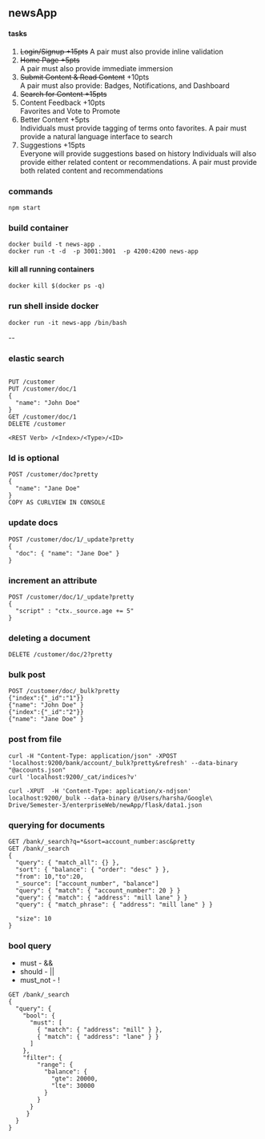 ## newsApp

#### tasks
1. ~~Login/Signup +15pts~~
   A pair must also provide inline validation
2. ~~Home Page +5pts<br>~~
   A pair must also provide immediate immersion
3. ~~Submit Content & Read Content~~ +10pts <br>
   A pair must also provide: Badges, Notifications, and  Dashboard
4. ~~Search for Content +15pts~~
5. Content Feedback +10pts<br>
   Favorites and Vote to Promote
6. Better Content +5pts<br>
   Individuals must provide tagging of terms onto favorites. A pair must provide a natural language interface to search
7. Suggestions +15pts<br>
   Everyone will provide suggestions based on history
Individuals will also provide either related content or recommendations. A pair must provide both related content and recommendations
 

### commands
```
npm start
```


### build container
```
docker build -t news-app .
docker run -t -d  -p 3001:3001  -p 4200:4200 news-app
```

#### kill all running containers
```
docker kill $(docker ps -q)
```

### run shell inside docker

```
docker run -it news-app /bin/bash
```

--
### elastic search

```

PUT /customer
PUT /customer/doc/1
{
  "name": "John Doe"
}
GET /customer/doc/1
DELETE /customer

<REST Verb> /<Index>/<Type>/<ID>
```

### Id is optional
```
POST /customer/doc?pretty
{
  "name": "Jane Doe"
}
COPY AS CURLVIEW IN CONSOLE
```

### update docs
```
POST /customer/doc/1/_update?pretty
{
  "doc": { "name": "Jane Doe" }
}
```

### increment an attribute
```
POST /customer/doc/1/_update?pretty
{
  "script" : "ctx._source.age += 5"
}
```

### deleting a document
```
DELETE /customer/doc/2?pretty
```

### bulk post
```
POST /customer/doc/_bulk?pretty
{"index":{"_id":"1"}}
{"name": "John Doe" }
{"index":{"_id":"2"}}
{"name": "Jane Doe" }
```


### post from file
```
curl -H "Content-Type: application/json" -XPOST 'localhost:9200/bank/account/_bulk?pretty&refresh' --data-binary "@accounts.json"
curl 'localhost:9200/_cat/indices?v'
```

```
curl -XPUT  -H 'Content-Type: application/x-ndjson' localhost:9200/_bulk --data-binary @/Users/harsha/Google\ Drive/Semester-3/enterpriseWeb/newApp/flask/data1.json
```

### querying for documents
```
GET /bank/_search?q=*&sort=account_number:asc&pretty
GET /bank/_search
{
  "query": { "match_all": {} },
  "sort": { "balance": { "order": "desc" } },
  "from": 10,"to":20,
  "_source": ["account_number", "balance"]
  "query": { "match": { "account_number": 20 } }
  "query": { "match": { "address": "mill lane" } }
  "query": { "match_phrase": { "address": "mill lane" } }

  "size": 10
}
```

### bool query
- must - &&
- should - ||
- must_not - !

```
GET /bank/_search
{
  "query": {
    "bool": {
      "must": [
        { "match": { "address": "mill" } },
        { "match": { "address": "lane" } }
      ]
    },
    "filter": {
        "range": {
          "balance": {
            "gte": 20000,
            "lte": 30000
          }
        }
      }
  	 }
  }
}
```

